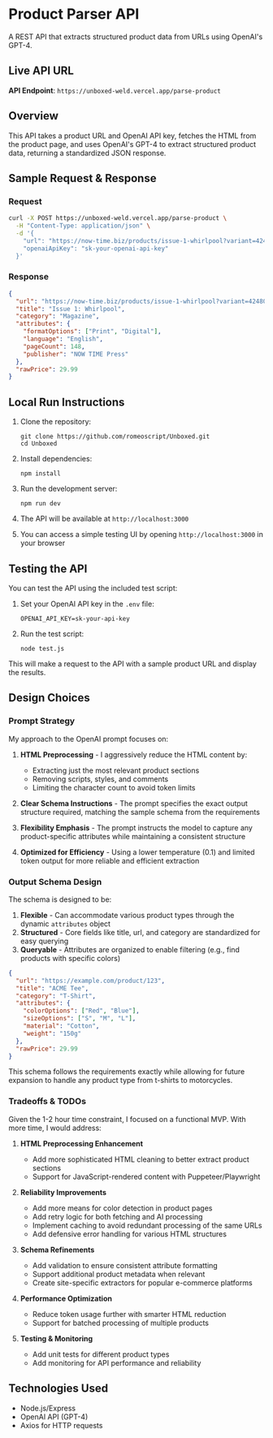 # Product Parser API

A REST API that extracts structured product data from URLs using OpenAI's GPT-4.

## Live API URL

**API Endpoint**: `https://unboxed-weld.vercel.app/parse-product`

## Overview

This API takes a product URL and OpenAI API key, fetches the HTML from the product page, and uses OpenAI's GPT-4 to extract structured product data, returning a standardized JSON response.

## Sample Request & Response

### Request

```bash
curl -X POST https://unboxed-weld.vercel.app/parse-product \
  -H "Content-Type: application/json" \
  -d '{
    "url": "https://now-time.biz/products/issue-1-whirlpool?variant=42480670539836",
    "openaiApiKey": "sk-your-openai-api-key"
  }'
```

### Response

```json
{
  "url": "https://now-time.biz/products/issue-1-whirlpool?variant=42480670539836",
  "title": "Issue 1: Whirlpool",
  "category": "Magazine",
  "attributes": {
    "formatOptions": ["Print", "Digital"],
    "language": "English",
    "pageCount": 148,
    "publisher": "NOW TIME Press"
  },
  "rawPrice": 29.99
}
```

## Local Run Instructions

1. Clone the repository:
   ```
   git clone https://github.com/romeoscript/Unboxed.git
   cd Unboxed
   ```

2. Install dependencies:
   ```
   npm install
   ```


4. Run the development server:
   ```
   npm run dev
   ```

5. The API will be available at `http://localhost:3000`

6. You can access a simple testing UI by opening `http://localhost:3000` in your browser

## Testing the API

You can test the API using the included test script:

1. Set your OpenAI API key in the `.env` file:
   ```
   OPENAI_API_KEY=sk-your-api-key
   ```

2. Run the test script:
   ```
   node test.js
   ```

This will make a request to the API with a sample product URL and display the results.

## Design Choices

### Prompt Strategy

My approach to the OpenAI prompt focuses on:

1. **HTML Preprocessing** - I aggressively reduce the HTML content by:
   - Extracting just the most relevant product sections
   - Removing scripts, styles, and comments
   - Limiting the character count to avoid token limits

2. **Clear Schema Instructions** - The prompt specifies the exact output structure required, matching the sample schema from the requirements

3. **Flexibility Emphasis** - The prompt instructs the model to capture any product-specific attributes while maintaining a consistent structure

4. **Optimized for Efficiency** - Using a lower temperature (0.1) and limited token output for more reliable and efficient extraction

### Output Schema Design

The schema is designed to be:

1. **Flexible** - Can accommodate various product types through the dynamic `attributes` object
2. **Structured** - Core fields like title, url, and category are standardized for easy querying
3. **Queryable** - Attributes are organized to enable filtering (e.g., find products with specific colors)

```json
{
  "url": "https://example.com/product/123",
  "title": "ACME Tee",
  "category": "T-Shirt",
  "attributes": {
    "colorOptions": ["Red", "Blue"],
    "sizeOptions": ["S", "M", "L"],
    "material": "Cotton",
    "weight": "150g"
  },
  "rawPrice": 29.99
}
```

This schema follows the requirements exactly while allowing for future expansion to handle any product type from t-shirts to motorcycles.

### Tradeoffs & TODOs

Given the 1-2 hour time constraint, I focused on a functional MVP. With more time, I would address:

1. **HTML Preprocessing Enhancement**
   - Add more sophisticated HTML cleaning to better extract product sections
   - Support for JavaScript-rendered content with Puppeteer/Playwright

2. **Reliability Improvements**
   - Add more means for color detection in product pages
   - Add retry logic for both fetching and AI processing
   - Implement caching to avoid redundant processing of the same URLs
   - Add defensive error handling for various HTML structures

3. **Schema Refinements**
   - Add validation to ensure consistent attribute formatting
   - Support additional product metadata when relevant
   - Create site-specific extractors for popular e-commerce platforms

4. **Performance Optimization**
   - Reduce token usage further with smarter HTML reduction
   - Support for batched processing of multiple products

5. **Testing & Monitoring**
   - Add unit tests for different product types
   - Add monitoring for API performance and reliability

## Technologies Used

- Node.js/Express
- OpenAI API (GPT-4)
- Axios for HTTP requests

